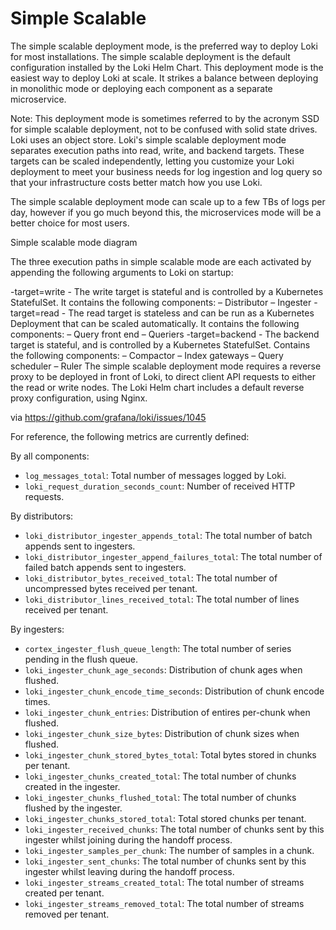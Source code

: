 # Simple Scalable
The simple scalable deployment mode, is the preferred way to deploy Loki for most installations. The simple scalable deployment is the default configuration installed by the Loki Helm Chart. This deployment mode is the easiest way to deploy Loki at scale. It strikes a balance between deploying in monolithic mode or deploying each component as a separate microservice.

Note: This deployment mode is sometimes referred to by the acronym SSD for simple scalable deployment, not to be confused with solid state drives. Loki uses an object store.
Loki's simple scalable deployment mode separates execution paths into read, write, and backend targets. These targets can be scaled independently, letting you customize your Loki deployment to meet your business needs for log ingestion and log query so that your infrastructure costs better match how you use Loki.

The simple scalable deployment mode can scale up to a few TBs of logs per day, however if you go much beyond this, the microservices mode will be a better choice for most users.

Simple scalable mode diagram

The three execution paths in simple scalable mode are each activated by appending the following arguments to Loki on startup:

-target=write - The write target is stateful and is controlled by a Kubernetes StatefulSet. It contains the following components: – Distributor – Ingester
-target=read - The read target is stateless and can be run as a Kubernetes Deployment that can be scaled automatically. It contains the following components: – Query front end – Queriers
-target=backend - The backend target is stateful, and is controlled by a Kubernetes StatefulSet. Contains the following components: – Compactor – Index gateways – Query scheduler – Ruler
The simple scalable deployment mode requires a reverse proxy to be deployed in front of Loki, to direct client API requests to either the read or write nodes. The Loki Helm chart includes a default reverse proxy configuration, using Nginx.


via https://github.com/grafana/loki/issues/1045

For reference, the following metrics are currently defined:

By all components:

* `log_messages_total`: Total number of messages logged by Loki.
* `loki_request_duration_seconds_count`: Number of received HTTP requests.

By distributors:

* `loki_distributor_ingester_appends_total`: The total number of batch appends
  sent to ingesters.
* `loki_distributor_ingester_append_failures_total`: The total number of failed
  batch appends sent to ingesters.
* `loki_distributor_bytes_received_total`: The total number of uncompressed
  bytes received per tenant.
* `loki_distributor_lines_received_total`: The total number of lines received
  per tenant.

By ingesters:

* `cortex_ingester_flush_queue_length`: The total number of series pending in
  the flush queue.
* `loki_ingester_chunk_age_seconds`: Distribution of chunk ages when flushed.
* `loki_ingester_chunk_encode_time_seconds`: Distribution of chunk encode times.
* `loki_ingester_chunk_entries`: Distribution of entires per-chunk when flushed.
* `loki_ingester_chunk_size_bytes`: Distribution of chunk sizes when flushed.
* `loki_ingester_chunk_stored_bytes_total`: Total bytes stored in chunks per
  tenant.
* `loki_ingester_chunks_created_total`: The total number of chunks created in
  the ingester.
* `loki_ingester_chunks_flushed_total`: The total number of chunks flushed by
  the ingester.
* `loki_ingester_chunks_stored_total`: Total stored chunks per tenant.
* `loki_ingester_received_chunks`: The total number of chunks sent by this
  ingester whilst joining during the handoff process.
* `loki_ingester_samples_per_chunk`: The number of samples in a chunk.
* `loki_ingester_sent_chunks`: The total number of chunks sent by this ingester
  whilst leaving during the handoff process.
* `loki_ingester_streams_created_total`: The total number of streams created per
  tenant.
* `loki_ingester_streams_removed_total`: The total number of streams removed per
  tenant.
